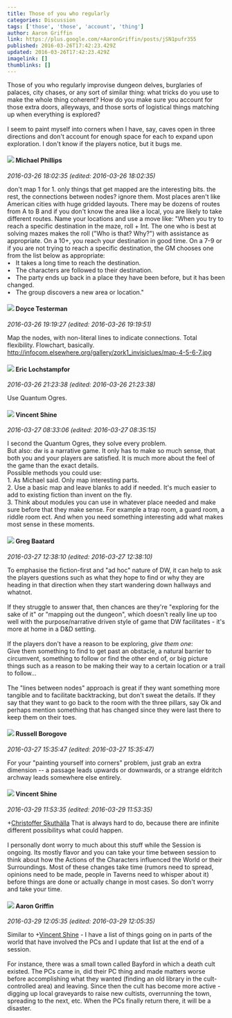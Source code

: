 ```yaml
---
title: Those of you who regularly
categories: Discussion
tags: ['those', 'those', 'account', 'thing']
author: Aaron Griffin
link: https://plus.google.com/+AaronGriffin/posts/jSN1pufr355
published: 2016-03-26T17:42:23.429Z
updated: 2016-03-26T17:42:23.429Z
imagelink: []
thumblinks: []
---
```


Those of you who regularly improvise dungeon delves, burglaries of palaces, city chases, or any sort of similar thing: what tricks do you use to make the whole thing coherent? How do you make sure you account for those extra doors, alleyways, and those sorts of logistical things matching up when everything is explored?<br /><br />I seem to paint myself into corners when I have, say, caves open in three directions and don&#39;t account for enough space for each to expand upon exploration. I don&#39;t know if the players notice, but it bugs me.
<div id='comment z13yftbpyxnkh3qzx04cj3ab5rjbylsj3c0'>
  <h4><img src='{{site.baseurl}}//images/avatars/118259119150230982431_photo.jpg'> Michael Phillips</h4>
      <p><cite>2016-03-26 18:02:35 (edited: 2016-03-26 18:02:35)</cite></p>
        <p>don&#39;t map 1 for 1. only things that get mapped are the interesting bits. the rest, the connections between nodes? ignore them. Most places aren&#39;t like American cities with huge gridded layouts. There may be dozens of routes from A to B and if you don&#39;t know the area like a local, you are likely to take different routes. Name your locations and use a move like: &quot;When you try to reach a specific destination in the maze, roll + Int. The one who is best at solving mazes makes the roll (&quot;Who is that? Why?&quot;) with assistance as appropriate. On a 10+, you reach your destination in good time. On a 7-9 or if you are not trying to reach a specific destination, the GM chooses one from the list below as appropriate:<br />•   It takes a long time to reach the destination.<br />•   The characters are followed to their destination.<br />•   The party ends up back in a place they have been before, but it has been changed.<br />•   The group discovers a new area or location.&quot;</p>
</div>
        

<div id='comment z13yftbpyxnkh3qzx04cj3ab5rjbylsj3c0'>
  <h4><img src='{{site.baseurl}}//images/avatars/105138568577624786912_photo.jpg'> Doyce Testerman</h4>
      <p><cite>2016-03-26 19:19:27 (edited: 2016-03-26 19:19:51)</cite></p>
        <p>Map the nodes, with non-literal lines to indicate connections. Total flexibility. Flowchart, basically. <a href="http://infocom.elsewhere.org/gallery/zork1_invisiclues/map-4-5-6-7.jpg" class="ot-anchor">http://infocom.elsewhere.org/gallery/zork1_invisiclues/map-4-5-6-7.jpg</a></p>
</div>
        

<div id='comment z13yftbpyxnkh3qzx04cj3ab5rjbylsj3c0'>
  <h4><img src='{{site.baseurl}}//images/avatars/104811112088336879051_photo.jpg'> Eric Lochstampfor</h4>
      <p><cite>2016-03-26 21:23:38 (edited: 2016-03-26 21:23:38)</cite></p>
        <p>Use Quantum Ogres.</p>
</div>
        

<div id='comment z13yftbpyxnkh3qzx04cj3ab5rjbylsj3c0'>
  <h4><img src='{{site.baseurl}}//images/avatars/118294755018356321303_photo.jpg'> Vincent Shine</h4>
      <p><cite>2016-03-27 08:33:06 (edited: 2016-03-27 08:35:15)</cite></p>
        <p>I second the Quantum Ogres, they solve every problem. <br />But also: dw is a narrative game. It only has to make so much sense, that both you and your players are satisfied. It is much more about the feel of the game than the exact details.<br />Possible methods you could use: <br />1. As Michael said. Only map interesting parts.<br />2. Use a basic map and leave blanks to add if needed. It&#39;s much easier to add to existing fiction than invent on the fly.<br />3. Think about modules you can use in whatever place needed and make sure before that they make sense. For example a trap room, a guard room, a riddle room ect. And when you need something interesting add what makes most sense in these moments.</p>
</div>
        

<div id='comment z13yftbpyxnkh3qzx04cj3ab5rjbylsj3c0'>
  <h4><img src='{{site.baseurl}}//images/avatars/100270260161588630286_photo.jpg'> Greg Baatard</h4>
      <p><cite>2016-03-27 12:38:10 (edited: 2016-03-27 12:38:10)</cite></p>
        <p>To emphasise the fiction-first and &quot;ad hoc&quot; nature of DW, it can help to ask the players questions such as what they hope to find or why they are heading in that direction when they start wandering down hallways and whatnot.<br /><br />If they struggle to answer that, then chances are they&#39;re &quot;exploring for the sake of it&quot; or &quot;mapping out the dungeon&quot;, which doesn&#39;t really line up too well with the purpose/narrative driven style of game that DW facilitates - it&#39;s more at home in a D&amp;D setting.<br /><br />If the players don&#39;t have a reason to be exploring, <i>give them one</i>:<br />Give them something to find to get past an obstacle, a natural barrier to circumvent, something to follow or find the other end of, or big picture things such as a reason to be making their way to a certain location or a trail to follow...<br /><br />The &quot;lines between nodes&quot; approach is great if they want something more tangible and to facilitate backtracking, but don&#39;t sweat the details.  If they say that they want to go back to the room with the three pillars, say Ok and perhaps mention something that has changed since they were last there to keep them on their toes.</p>
</div>
        

<div id='comment z13yftbpyxnkh3qzx04cj3ab5rjbylsj3c0'>
  <h4><img src='{{site.baseurl}}//images/avatars/108191985562009214371_photo.jpg'> Russell Borogove</h4>
      <p><cite>2016-03-27 15:35:47 (edited: 2016-03-27 15:35:47)</cite></p>
        <p>For your &quot;painting yourself into corners&quot; problem, just grab an extra dimension -- a passage leads upwards or downwards, or a strange eldritch archway leads somewhere else entirely.</p>
</div>
        

<div id='comment z13yftbpyxnkh3qzx04cj3ab5rjbylsj3c0'>
  <h4><img src='{{site.baseurl}}//images/avatars/118294755018356321303_photo.jpg'> Vincent Shine</h4>
      <p><cite>2016-03-29 11:53:35 (edited: 2016-03-29 11:53:35)</cite></p>
        <p><span class="proflinkWrapper"><span class="proflinkPrefix">+</span><a class="proflink" href="https://plus.google.com/114316736835824566323" oid="114316736835824566323">Christoffer Skuthälla</a></span> That is always hard to do, because there are infinite different possibilitys what could happen.<br /><br />I personally dont worry to much about this stuff while the Session is ongoing. Its mostly flavor and you can take your time between session to think about how the Actions of the Characters influenced the World or their Surroundings. Most of these changes take time (rumors need to spread, opinions need to be made, people in Taverns need to whisper about it) before things are done or actually change in most cases. So don&#39;t worry and take your time. </p>
</div>
        

<div id='comment z13yftbpyxnkh3qzx04cj3ab5rjbylsj3c0'>
  <h4><img src='{{site.baseurl}}//images/avatars/103667855585775066713_photo.jpg'> Aaron Griffin</h4>
      <p><cite>2016-03-29 12:05:35 (edited: 2016-03-29 12:05:35)</cite></p>
        <p>Similar to <span class="proflinkWrapper"><span class="proflinkPrefix">+</span><a class="proflink" href="https://plus.google.com/118294755018356321303" oid="118294755018356321303">Vincent Shine</a></span>​ - I have a list of things going on in parts of the world that have involved the PCs and I update that list at the end of a session.<br /><br />For instance, there was a small town called Bayford in which a death cult existed. The PCs came in, did their PC thing and made matters worse before accomplishing what they wanted (finding an old library in the cult-controlled area) and leaving. Since then the cult has become more active - digging up local graveyards to raise new cultists, overrunning the town, spreading to the next, etc. When the PCs finally return there, it will be a disaster.</p>
</div>
        
